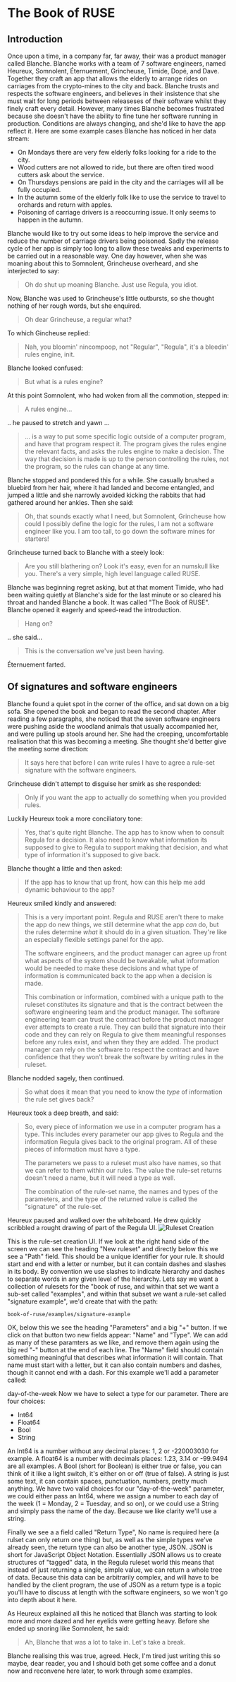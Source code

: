 # The Book of RUSE
## Introduction
Once upon a time, in a company far, far away, their was a product manager called Blanche.  Blanche works with a team of 7 software engineers, named Heureux, Somnolent, Éternuement, Grincheuse, Timide, Dopé, and Dave.  Together they craft an app that allows the elderly to arrange rides on carriages from the crypto-mines to the city and back.    Blanche trusts and respects the software engineers, and believes in their insistence that she must wait for long periods between releaseses of their software whilst they finely craft every detail.  However, many times Blanche becomes frustrated because she doesn't have the ability to fine tune her software running in production.  Conditions are always changing, and she'd like to have the app reflect it.  Here are some example cases Blanche has noticed in her data stream:

- On Mondays there are very few elderly folks looking for a ride to the city. 
- Wood cutters are not allowed to ride, but there are often tired wood cutters ask about the service. 
- On Thursdays pensions are paid in the city and the carriages will all be fully occupied.
- In the autumn some of the elderly folk like to use the service to travel to orchards and return with apples.
- Poisoning of carriage drivers is a reoccurring issue.  It only seems to happen in the autumn. 

Blanche would like to try out some ideas to help improve the service and reduce the number of carriage drivers being poisoned.  Sadly the release cycle of her app is simply too long to allow these tweaks and experiments to be carried out in a reasonable way.  One day however, when she was moaning about this to Somnolent, Grincheuse overheard, and she interjected to say:

> Oh do shut up moaning Blanche.  Just use Regula, you idiot.

Now, Blanche was used to Grincheuse's little outbursts, so she thought nothing of her rough words, but she enquired. 

> Oh dear Grincheuse, a regular what?

To which Gincheuse replied:

> Nah, you bloomin' nincompoop, not "Regular", "Regula", it's a bleedin' rules engine, init. 

Blanche looked confused:

> But what is a rules engine?

At this point Somnolent, who had woken from all the commotion, stepped in:

> A rules engine... 

.. he paused to stretch and yawn ... 

> ... is a way to put some specific logic outside of a computer
> program, and have that program respect it.  The program gives the
> rules engine the relevant facts, and asks the rules engine to make a
> decision.  The way that decision is made is up to the person
> controlling the rules, not the program, so the rules can change at
> any time.

Blanche stopped and pondered this for a while.  She casually brushed a bluebird from her hair, where it had landed and become entangled, and jumped a little and she narrowly avoided kicking the rabbits that had gathered around her ankles. Then she said:

> Oh, that sounds exactly what I need, but Somnolent, Grincheuse how
> could I possibly define the logic for the rules, I am not a software
> engineer like you.  I am too tall, to go down the software mines for
> starters!

Grincheuse turned back to Blanche with a steely look:

> Are you still blathering on?  Look it's easy, even for an numskull
> like you.  There's a very simple, high level language called RUSE.

Blanche was beginning regret asking, but at that moment Timide, who
had been waiting quietly at Blanche's side for the last minute or so
cleared his throat and handed Blanche a book.  It was called "The Book
of RUSE".  Blanche opened it eagerly and speed-read the introduction. 

> Hang on?

.. she said...

> This is the conversation we've just been having.

Éternuement farted. 

## Of signatures and software engineers

Blanche found a quiet spot in the corner of the office, and sat down on a big sofa.  She opened the book and began to read the second chapter.  After reading a few paragraphs, she noticed that the seven software engineers were pushing aside the woodland animals that usually accompanied her, and were pulling up stools around her.  She had the creeping, uncomfortable realisation that this was becoming a meeting.  She thought she'd better give the meeting some direction:

> It says here that before I can write rules I have to agree a rule-set signature with the software engineers.

Grincheuse didn't attempt to disguise her smirk as she responded:

> Only if you want the app to actually do something when you provided rules. 

Luckily Heureux took a more conciliatory tone:

> Yes, that's quite right Blanche. The app has to know when to consult
> Regula for a decision.  It also need to know what information its
> supposed to give to Regula to support making that decision, and what
> type of information it's supposed to give back.

Blanche thought a little and then asked:

> If the app has to know that up front, how can this help me add dynamic behaviour to the app?

Heureux smiled kindly and answered:

> This is a very important point.  Regula and RUSE aren't there to
> make the app do new things, we still determine what the app *can*
> do, but the rules determine *what* it should do in a given
> situation.  They're like an especially flexible settings panel for
> the app.
>
> The software engineers, and the product manager can agree up front
> what aspects of the system should be tweakable, what information
> would be needed to make these decisions and what type of information
> is communicated back to the app when a decision is made.
>
> This combination or information, combined with a unique path to the
> ruleset constitutes its signature and that is the contract between
> the software engineering team and the product manager.  The software
> engineering team can trust the contract before the product manager
> ever attempts to create a rule.  They can build that signature into
> their code and they can rely on Regula to give them meaningful
> responses before any rules exist, and when they they are added.  The
> product manager can rely on the software to respect the contract and
> have confidence that they won't break the software by writing rules
> in the ruleset.

Blanche nodded sagely, then continued.

> So what does it mean that you need to know the *type* of information
> the rule set gives back?

Heureux took a deep breath, and said: 

> So, every piece of information we use in a computer program has a
> type.  This includes every parameter our app gives to Regula and the
> information Regula gives back to the original program. All of these
> pieces of information must have a type.
>
> The parameters we pass to a ruleset must also have names, so that we
> can refer to them within our rules.  The value the rule-set returns
> doesn't need a name, but it will need a type as well.
>
>The combination of the rule-set name, the names and types of the
>parameters, and the type of the returned value is called the
>"signature" of the rule-set.

Heureux paused and walked over the whiteboard.  He drew quickly scribbled a rought drawing of part of the Regula UI.
![Ruleset Creation](./regula-01-ruleset-creation.png)

This is the rule-set creation UI.  If we look at the right
hand side of the screen we can see the heading "New ruleset" and
directly below this we see a "Path" field. This should be a unique
identifier for your rule. It should start and end with a letter or
number, but it can contain dashes and slashes in its body.  By
convention we use slashes to indicate hierarchy and dashes to
separate words in any given level of the hierarchy. Lets say we want
a collection of rulesets for the "book of ruse, and within that set
we want a sub-set called "examples", and within that subset we want
a rule-set called "signature example", we'd create that with the
path:

    book-of-ruse/examples/signature-example

OK, below this we see the heading "Parameters" and a big "+" button.
If we click on that button two new fields appear: "Name" and "Type".
We can add as many of these paramters as we like, and remove them
again using the big red "-" button at the end of each line.  The
"Name" field should contain something meaningful that describes what
information it will contain.  That name must start with a letter,
but it can also contain numbers and dashes, though it cannot end
with a dash.  For this example we'll add a parameter called:

   day-of-the-week 
Now we have to select a type for our parameter. There are four choices:

   - Int64
   - Float64
   - Bool
   - String

An Int64 is a number without any decimal places: 1, 2 or -220003030
for example.  A float64 is a number with decimals places: 1.23, 3.14
or -99.9494 are all examples. A Bool (short for Boolean) is either
true or false, you can think of it like a light switch, it's either on
or off (true of false).  A string is just some text, it can contain
spaces, punctuation, numbers, pretty much anything.  We have two valid
choices for our "day-of-the-week" parameter, we could either pass an
Int64, where we assign a number to each day of the week (1 = Monday, 2
= Tuesday, and so on), or we could use a String and simply pass the
name of the day.  Because we like clarity we'll use a string.

Finally we see a a field called "Return Type", No name is required
here (a rulset can only return one thing) but, as well as the simple
types we've already seen, the return type can also be another type,
JSON.  JSON is short for JavaScript Object Notation.  Essentially JSON
allows us to create structures of "tagged" data, in the Regula ruleset
world this means that instead of just returning a single, simple
value, we can return a whole tree of data.  Because this data can be
arbitrarily complex, and will have to be handled by the client
program, the use of JSON as a return type is a topic you'll have to
discuss at length with the software engineers, so we won't go into
depth about it here.

As Heureux explained all this he noticed that Blanch was starting to look more and more dazed and her eyelids were getting heavy.  Before she ended up snoring like Somnolent, he said:

> Ah, Blanche that was a lot to take in.  Let's take a break.

Blanche realising this was true, agreed.  Heck, I'm tired just writing
this so maybe, dear reader, you and I should both get some coffee and
a donut now and reconvene here later, to work through some examples.
